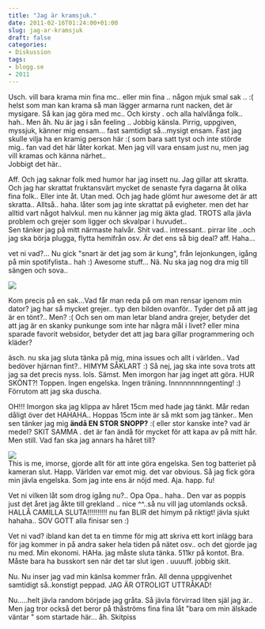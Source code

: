 ```yaml
---
title: "Jag är kramsjuk."
date: 2011-02-16T01:24:00+01:00
slug: jag-ar-kramsjuk
draft: false
categories:
- Diskussion
tags:
- blogg.se
- 2011
---
```

Usch. vill bara krama min fina mc.. eller min fina .. någon mjuk smal sak .. :( helst som man kan krama så man lägger armarna runt nacken, det är mysigare. Så kan jag göra med mc.. Och kirsty . och alla halvlånga folk.. hah.. Men åh. Nu är jag i sån feeling .. Jobbig känsla. Pirrig, uppgiven, myssjuk, känner mig ensam... fast samtidigt så...mysigt ensam. Fast jag skulle vilja ha en kramig person här :( som bara satt tyst och inte störde mig.. fan vad det här låter korkat. Men jag vill vara ensam just nu, men jag vill kramas och känna närhet..  
Jobbigt det här..  
  
Aff. Och jag saknar folk med humor har jag insett nu. Jag gillar att skratta. Och jag har skrattat fruktansvärt mycket de senaste fyra dagarna åt olika fina folk.. Eller inte åt. Utan med. Och jag hade glömt hur awesome det är att skratta.. Alltså.. haha. låter som jag inte skrattat på evigheter. men det har alltid vart något halvkul. men nu känner jag mig äkta glad. TROTS alla jävla problem och grejer som ligger och skvalpar i huvudet..  
Sen tänker jag på mitt närmaste halvår. Shit vad.. intressant.. pirrar lite ..och jag ska börja plugga, flytta hemifrån osv. Är det ens så big deal? aff. Haha...  
  
vet ni vad?... Nu gick "snart är det jag som är kung", från lejonkungen, igång på min spotifylista.. hah :) Awesome stuff... Nä. Nu ska jag nog dra mig till sängen och sova..  
  
![](/assets/images/blogg.se/finlejonkungen_132858106.jpg)  
  
  
Kom precis på en sak...Vad får man reda på om man rensar igenom min dator? jag har så mycket grejer.. typ den bilden ovanför.. Tyder det på att jag är en tönt?.. Men? :( Och sen om man letar bland andra grejer, betyder det att jag är en skanky punkunge som inte har några mål i livet? eller mina sparade favorit websidor, betyder det att jag bara gillar programmering och kläder?  
  
äsch. nu ska jag sluta tänka på mig, mina issues och allt i världen.. Vad bedöver hjärnan fint?.. HIMYM SÅKLART :) Så nej, jag ska inte sova trots att jag sa det precis nyss. lols. Sämst. Men imorgon har jag inget att göra. HUR SKÖNT?! Toppen. Ingen engelska. Ingen träning. Innnnnnnnngenting! :)  
Förrutom att jag ska duscha.  
  
  
OH!!! Imorgon ska jag klippa av håret 15cm med hade jag tänkt. Mår redan dåligt över det HAHAHA.. Hoppas 15cm inte är så mkt som jag tänker.. Men sen tänker jag mig **ändå EN STOR SNOPP?** :( eller stor kanske inte? vad är medel? SKIT SAMMA . det är fan ändå för mycket för att kapa av på mitt hår. Men still. Vad fan ska jag annars ha håret till?  
  
  
![](/assets/images/blogg.se/dsc01358_132860704.jpg)  
This is me, imorse, gjorde allt för att inte göra engelska. Sen tog batteriet på kameran slut. Happ. Världen var emot mig. det var obvious. Så jag fick göra min jävla engelska. Som jag inte ens är nöjd med. Aja. happ. fu!  
  
Vet ni vilken låt som drog igång nu?.. Opa Opa.. haha.. Den var as poppis just det året jag åkte till grekland .. nice ^^..så nu vill jag utomlands också. HALLÅ CAMILLA SLUTA!!!!!!!!!! nu fan BLIR det himym på riktigt! jävla sjukt hahaha.. SOV GOTT alla finisar sen :)  
  
  
  
Vet ni vad? ibland kan det ta en timme för mig att skriva ett kort inlägg bara för jag kommer in på andra saker hela tiden på nätet osv.. och det gjorde jag nu med. Min ekonomi. HAHa. jag måste sluta tänka. 511kr på kontot. Bra. Måste bara ha busskort sen när det tar slut igen . uuuuff. jobbig skit.  
  
  
  
Nu. Nu inser jag vad min känlsa kommer från. All denna uppgivenhet samtidigt så..konstigt peppad. JAG ÄR OTROLIGT UTTRÅKAD!  
  
  
Nu.....helt jävla random började jag gråta. Så jävla förvirrad liten själ jag är.. Men jag tror också det beror på thåströms fina fina låt "bara om min älskade väntar " som startade här... åh. Skitpiss